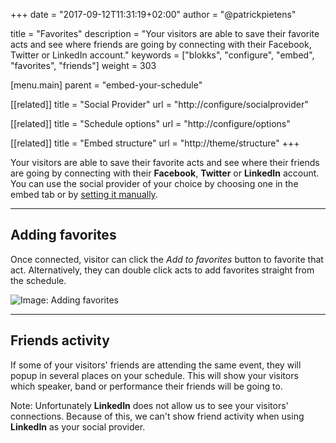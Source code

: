 +++
date            = "2017-09-12T11:31:19+02:00"
author          = "@patrickpietens"

title           = "Favorites"
description     = "Your visitors are able to save their favorite acts and see where friends are going by connecting with their Facebook, Twitter or LinkedIn account."
keywords        = ["blokks", "configure", "embed", "favorites", "friends"]
weight          = 303

[menu.main]
parent          = "embed-your-schedule"

[[related]]
title = "Social Provider"
url = "http://configure/socialprovider"

[[related]]
title = "Schedule options"
url = "http://configure/options"

[[related]]
title = "Embed structure"
url = "http://theme/structure"
+++

Your visitors are able to save their favorite acts and see where their friends are going by connecting with their **Facebook**, **Twitter** or **LinkedIn** account. You can use the social provider of your choice by choosing one in the embed tab or by [setting it manually](http://configure/socialprovider).

---

## Adding favorites
Once connected, visitor can click the *Add to favorites* button to favorite that act. Alternatively, they can double click acts to add favorites straight from the schedule.

![Image: Adding favorites](https://blokks.co/docs/images/image.gif)

---

## Friends activity
If some of your visitors' friends are attending the same event, they will popup in several places on your schedule. This will show your visitors which speaker, band or performance their friends will be going to. 

<span class='note'>Note: Unfortunately **LinkedIn** does not allow us to see your visitors' connections. Because of this, we can't show friend activity when using **LinkedIn** as your social provider.</span>
